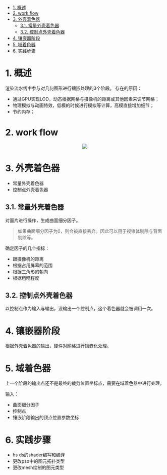 <!-- TOC -->

- [1. 概述](#1-概述)
- [2. work flow](#2-work-flow)
- [3. 外壳着色器](#3-外壳着色器)
  - [3.1. 常量外壳着色器](#31-常量外壳着色器)
  - [3.2. 控制点外壳着色器](#32-控制点外壳着色器)
- [4. 镶嵌器阶段](#4-镶嵌器阶段)
- [5. 域着色器](#5-域着色器)
- [6. 实践步骤](#6-实践步骤)

<!-- /TOC -->

# 1. 概述
渲染流水线中参与对几何图形进行镶嵌处理的3个阶段。
存在的原因：
- 通过GPU实现LOD，动态根据网格与摄像机的距离或其他因素来调节网格；
- 物理模拟与动画特效，低模的时候进行模拟等计算，高模直接增加细节；
- 节约内存；

# 2. work flow

<div align="center">

![][TesseWorkFlow]

</div>

# 3. 外壳着色器
- 常量外壳着色器
- 控制点外壳着色器

## 3.1. 常量外壳着色器
对面片进行操作，生成曲面细分因子。

> 如果曲面细分因子为0，则会被直接丢弃。因此可以用于视锥体剔除与背面剔除等。

确定因子的几个指标：
- 跟摄像机的距离
- 根据占用屏幕的范围
- 根据三角形的朝向
- 根据粗糙程度

## 3.2. 控制点外壳着色器
以控制点作为输入与输出，没输出一个控制点，这个着色器就会被调用一次。

# 4. 镶嵌器阶段
根据外壳着色器的输出，硬件对网格进行镶嵌化处理。

# 5. 域着色器
上一个阶段的输出点还不是最终的裁剪位置坐标点，需要在域着色器中进行处理。

输入：
- 曲面细分因子
- 控制点
- 镶嵌阶段输出的顶点位置参数坐标

# 6. 实践步骤
- hs ds的shader编写和编译
- 更改pso中的图元拓扑类型
- 更改mesh绘制的图元类型

[TesseWorkFlow]: ./TessellationWorkFlow.bmp